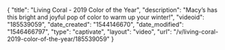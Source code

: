 {
    "title": "Living Coral - 2019 Color of the Year",
    "description": "Macy’s has this bright and joyful pop of color to warm up your winter!",
    "videoid": "185539059",
    "date_created": "1544146670",
    "date_modified": "1546466797",
    "type": "captivate",
    "layout": "video",
    "url": "\/v\/living-coral-2019-color-of-the-year\/185539059"
}